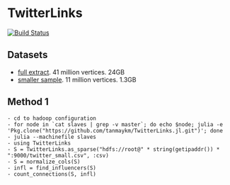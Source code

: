 # TwitterLinks

[![Build Status](https://travis-ci.org/tanmaykm/TwitterLinks.jl.svg?branch=master)](https://travis-ci.org/tanmaykm/TwitterLinks.jl)

## Datasets
- [full extract](http://twitter.mpi-sws.org/data-icwsm2010.html). 41 million vertices. 24GB 
- [smaller sample](http://socialcomputing.asu.edu/datasets/Twitter). 11 million vertices. 1.3GB

## Method 1

````
- cd to hadoop configuration
- for node in `cat slaves | grep -v master`; do echo $node; julia -e 'Pkg.clone("https://github.com/tanmaykm/TwitterLinks.jl.git")'; done
- julia --machinefile slaves
- using TwitterLinks
- S = TwitterLinks.as_sparse("hdfs://root@" * string(getipaddr()) * ":9000/twitter_small.csv", :csv)
- S = normalize_cols(S)
- infl = find_influencers(S)
- count_connections(S, infl)
````
